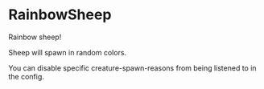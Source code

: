 # RainbowSheep
Rainbow sheep!

Sheep will spawn in random colors.

You can disable specific creature-spawn-reasons from being listened to in the config.